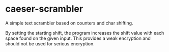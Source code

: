 # caeser-scrambler
A simple text scrambler based on counters and char shifting.

By setting the starting shift, the program increases the shift value with each space found on the given input. 
This provides a weak encryption and should not be used for serious encryption.


